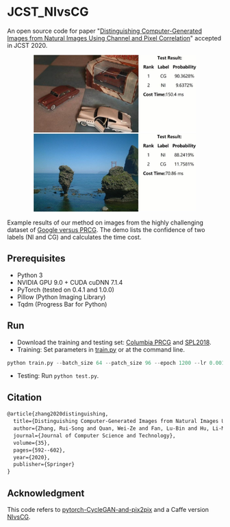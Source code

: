 # JCST_NIvsCG
An open source code for paper "[Distinguishing Computer-Generated Images from Natural Images Using Channel and Pixel Correlation](https://link.springer.com/article/10.1007/s11390-020-0216-9)" accepted in JCST 2020.
<div align=center>
  <img width="380" src="https://github.com/Evergrow/JCST_NIvsCG/blob/master/images/img1.jpg/" hspace="10">
  <img width="380" src="https://github.com/Evergrow/JCST_NIvsCG/blob/master/images/img2.jpg/" hspace="10">
</div>

Example results of our method on images from the highly challenging dataset of [Google versus PRCG](http://www.ee.columbia.edu/ln/dvmm/downloads/PIM_PRCG_dataset/). The demo lists the confidence of two labels (NI and CG) and calculates the time cost. 

## Prerequisites
* Python 3
* NVIDIA GPU 9.0 + CUDA cuDNN 7.1.4
* PyTorch (tested on 0.4.1 and 1.0.0)
* Pillow (Python Imaging Library)
* Tqdm (Progress Bar for Python)

## Run
* Download the training and testing set: [Columbia PRCG](http://www.ee.columbia.edu/ln/dvmm/downloads/PIM_PRCG_dataset/) and [SPL2018](https://rose.ntu.edu.sg/Publications/Documents/Others/Computer%20Graphics%20Identification%20Combining%20Convolutional%20and%20Recurrent%20Neural%20Networks.pdf).
* Training: Set parameters in [train.py](https://github.com/Evergrow/JCST_NIvsCG/blob/master/train.py) or at the command line.
```python
python train.py --batch_size 64 --patch_size 96 --epoch 1200 --lr 0.001
```
* Testing: Run ```python test.py```.

## Citation
```latex
@article{zhang2020distinguishing,
  title={Distinguishing Computer-Generated Images from Natural Images Using Channel and Pixel Correlation},
  author={Zhang, Rui-Song and Quan, Wei-Ze and Fan, Lu-Bin and Hu, Li-Ming and Yan, Dong-Ming},
  journal={Journal of Computer Science and Technology},
  volume={35},
  pages={592--602},
  year={2020},
  publisher={Springer}
}
```
## Acknowledgment
This code refers to [pytorch-CycleGAN-and-pix2pix](https://github.com/junyanz/pytorch-CycleGAN-and-pix2pix) and a Caffe version [NIvsCG](https://github.com/weizequan/NIvsCG).
